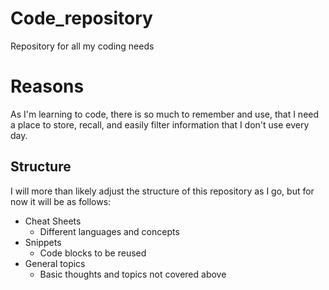 # Code_repository
 Repository for all my coding needs

# Reasons
 As I'm learning to code, there is so much to remember and use, that I need a place to store, recall, and easily filter information that I don't use every day.

## Structure
 I will more than likely adjust the structure of this repository as I go, but for now it will be as follows:
 - Cheat Sheets
   - Different languages and concepts
 - Snippets
   - Code blocks to be reused
 - General topics
   - Basic thoughts and topics not covered above
